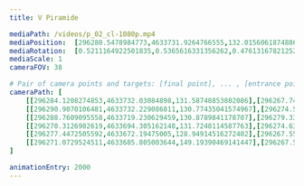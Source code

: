 ```yaml
---
title: V Piramide

mediaPath: /videos/p_02_cl-1080p.mp4
mediaPosition:  [296280.5478984773,4633731.9264766555,132.01560618748866]
mediaRotation:  [0.5211164922501835,0.5365616331356262,0.47613167821252356,0.4624260377122162]
mediaScale: 1
cameraFOV: 38

# Pair of camera points and targets: [final point], ... , [entrance point]
cameraPath: [
    [[296284.1208274853,4633732.03084898,131.58748853802086],[296267.7449028653,4633731.552475827,133.54969443141496]],
    [[296290.9070106481,4633732.229086811,130.77435041574967],[296274.53108602803,4633731.750713661,132.73655630917466]],
    [[296288.7609095558,4633719.230629459,130.8789841178707],[296279.33056099195,4633732.7691735905,130.71666108735906]],
    [[296270.3126982619,4633694.305162148,131.7248114587763],[296274.6320982583,4633710.229736301,131.6979469420832]],
    [[296277.4472505592,4633672.19475005,128.94914516272402],[296267.5576366572,4633685.380271203,129.71567553203505]],
    [[296271.0729524511,4633685.805003644,149.19390469141447],[296267.5977615166,4633701.033325689,143.87683259536482]]
]

animationEntry: 2000
---
```

